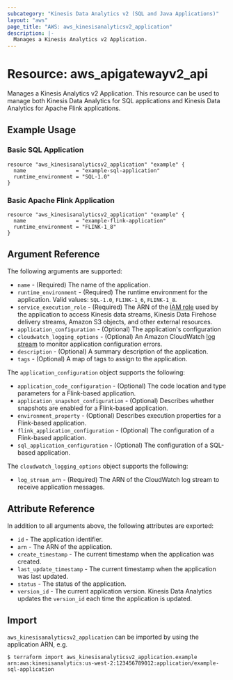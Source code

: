 ```yaml
---
subcategory: "Kinesis Data Analytics v2 (SQL and Java Applications)"
layout: "aws"
page_title: "AWS: aws_kinesisanalyticsv2_application"
description: |-
  Manages a Kinesis Analytics v2 Application.
---
```


# Resource: aws_apigatewayv2_api

Manages a Kinesis Analytics v2 Application.
This resource can be used to manage both Kinesis Data Analytics for SQL applications and Kinesis Data Analytics for Apache Flink applications.

## Example Usage

### Basic SQL Application

```hcl
resource "aws_kinesisanalyticsv2_application" "example" {
  name                = "example-sql-application"
  runtime_environment = "SQL-1.0"
}
```

### Basic Apache Flink Application

```hcl
resource "aws_kinesisanalyticsv2_application" "example" {
  name                = "example-flink-application"
  runtime_environment = "FLINK-1_8"
}
```

## Argument Reference

The following arguments are supported:

* `name` - (Required) The name of the application.
* `runtime_environment` - (Required) The runtime environment for the application. Valid values: `SQL-1.0`, `FLINK-1_6`, `FLINK-1_8`.
* `service_execution_role` - (Required) The ARN of the [IAM role](/docs/providers/aws/r/iam_role.html) used by the application to access Kinesis data streams, Kinesis Data Firehose delivery streams, Amazon S3 objects, and other external resources.
* `application_configuration` - (Optional) The application's configuration
* `cloudwatch_logging_options` - (Optional) An Amazon CloudWatch [log stream](/docs/providers/aws/r/cloudwatch_log_stream.html) to monitor application configuration errors.
* `description` - (Optional) A summary description of the application.
* `tags` - (Optional) A map of tags to assign to the application.

The `application_configuration` object supports the following:

* `application_code_configuration` - (Optional) The code location and type parameters for a Flink-based application.
* `application_snapshot_configuration` - (Optional) Describes whether snapshots are enabled for a Flink-based application.
* `environment_property` - (Optional) Describes execution properties for a Flink-based application.
* `flink_application_configuration` - (Optional) The configuration of a Flink-based application.
* `sql_application_configuration` - (Optional) The configuration of a SQL-based application.

The `cloudwatch_logging_options` object supports the following:

* `log_stream_arn` - (Required) The ARN of the CloudWatch log stream to receive application messages.

## Attribute Reference

In addition to all arguments above, the following attributes are exported:

* `id` - The application identifier.
* `arn` - The ARN of the application.
* `create_timestamp` - The current timestamp when the application was created.
* `last_update_timestamp` - The current timestamp when the application was last updated.
* `status` - The status of the application.
* `version_id` - The current application version. Kinesis Data Analytics updates the `version_id` each time the application is updated.

## Import

`aws_kinesisanalyticsv2_application` can be imported by using the application ARN, e.g.

```
$ terraform import aws_kinesisanalyticsv2_application.example arn:aws:kinesisanalytics:us-west-2:123456789012:application/example-sql-application
```
